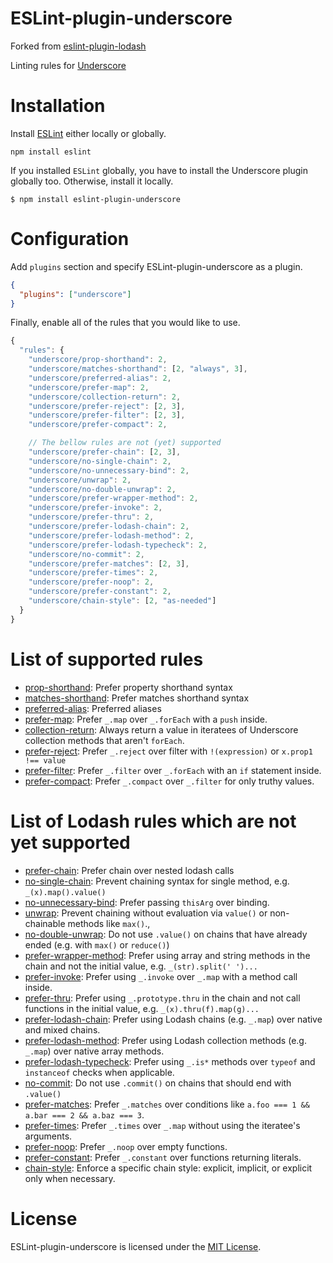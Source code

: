 ESLint-plugin-underscore
===================

Forked from [eslint-plugin-lodash](https://github.com/wix/eslint-plugin-lodash3)

Linting rules for [Underscore](http://underscorejs.org/)

# Installation

Install [ESLint](https://www.github.com/eslint/eslint) either locally or globally.

    npm install eslint

If you installed `ESLint` globally, you have to install the Underscore plugin
globally too. Otherwise, install it locally.

    $ npm install eslint-plugin-underscore

# Configuration

Add `plugins` section and specify ESLint-plugin-underscore as a plugin.

```json
{
  "plugins": ["underscore"]
}
```


Finally, enable all of the rules that you would like to use.

```javascript
{
  "rules": {
    "underscore/prop-shorthand": 2,
    "underscore/matches-shorthand": [2, "always", 3],
    "underscore/preferred-alias": 2,
    "underscore/prefer-map": 2,
    "underscore/collection-return": 2,
    "underscore/prefer-reject": [2, 3],
    "underscore/prefer-filter": [2, 3],
    "underscore/prefer-compact": 2,

    // The bellow rules are not (yet) supported
    "underscore/prefer-chain": [2, 3],
    "underscore/no-single-chain": 2,
    "underscore/no-unnecessary-bind": 2,
    "underscore/unwrap": 2,
    "underscore/no-double-unwrap": 2,
    "underscore/prefer-wrapper-method": 2,
    "underscore/prefer-invoke": 2,
    "underscore/prefer-thru": 2,
    "underscore/prefer-lodash-chain": 2,
    "underscore/prefer-lodash-method": 2,
    "underscore/prefer-lodash-typecheck": 2,
    "underscore/no-commit": 2,
    "underscore/prefer-matches": [2, 3],
    "underscore/prefer-times": 2,
    "underscore/prefer-noop": 2,
    "underscore/prefer-constant": 2,
    "underscore/chain-style": [2, "as-needed"]
  }
}
```

# List of supported rules

* [prop-shorthand](docs/rules/prop-shorthand.md): Prefer property shorthand syntax
* [matches-shorthand](docs/rules/matches-shorthand.md): Prefer matches shorthand syntax
* [preferred-alias](docs/rules/preferred-alias.md): Preferred aliases
* [prefer-map](docs/rules/prefer-map.md): Prefer `_.map` over `_.forEach` with a `push` inside.
* [collection-return](docs/rules/collection-return.md): Always return a value in iteratees of Underscore collection methods that aren't `forEach`.
* [prefer-reject](docs/rules/prefer-reject.md): Prefer `_.reject` over filter with `!(expression)` or `x.prop1 !== value`
* [prefer-filter](docs/rules/prefer-filter.md): Prefer `_.filter` over `_.forEach` with an `if` statement inside.
* [prefer-compact](docs/rules/prefer-compact.md): Prefer `_.compact` over `_.filter` for only truthy values.

# List of Lodash rules which are __not__ yet supported

* [prefer-chain](docs/rules/prefer-chain.md): Prefer chain over nested lodash calls
* [no-single-chain](docs/rules/no-single-chain.md): Prevent chaining syntax for single method, e.g. `_(x).map().value()`
* [no-unnecessary-bind](docs/rules/no-unnecessary-bind.md): Prefer passing `thisArg` over binding.
* [unwrap](docs/rules/unwrap.md): Prevent chaining without evaluation via `value()` or non-chainable methods like `max()`.,
* [no-double-unwrap](docs/rules/no-double-unwrap.md): Do not use `.value()` on chains that have already ended (e.g. with `max()` or `reduce()`)
* [prefer-wrapper-method](docs/rules/prefer-wrapper-method.md): Prefer using array and string methods in the chain and not the initial value, e.g. `_(str).split(' ')...`
* [prefer-invoke](docs/rules/prefer-invoke.md): Prefer using `_.invoke` over `_.map` with a method call inside.
* [prefer-thru](docs/rules/prefer-thru.md): Prefer using `_.prototype.thru` in the chain and not call functions in the initial value, e.g. `_(x).thru(f).map(g)...`
* [prefer-lodash-chain](docs/rules/prefer-lodash-chain.md): Prefer using Lodash chains (e.g. `_.map`) over native and mixed chains.
* [prefer-lodash-method](docs/rules/prefer-lodash-method.md): Prefer using Lodash collection methods (e.g. `_.map`) over native array methods.
* [prefer-lodash-typecheck](docs/rules/prefer-lodash-typecheck.md): Prefer using `_.is*` methods over `typeof` and `instanceof` checks when applicable.
* [no-commit](docs/rules/no-commit.md): Do not use `.commit()` on chains that should end with `.value()`
* [prefer-matches](docs/rules/prefer-matches.md): Prefer `_.matches` over conditions like `a.foo === 1 && a.bar === 2 && a.baz === 3`.
* [prefer-times](docs/rules/prefer-times.md): Prefer `_.times` over `_.map` without using the iteratee's arguments.
* [prefer-noop](docs/rules/prefer-noop.md): Prefer `_.noop` over empty functions.
* [prefer-constant](docs/rules/prefer-constant.md): Prefer `_.constant` over functions returning literals.
* [chain-style](docs/rules/chain-style.md): Enforce a specific chain style: explicit, implicit, or explicit only when necessary.

# License

ESLint-plugin-underscore is licensed under the [MIT License](http://www.opensource.org/licenses/mit-license.php).

[npm-url]: https://npmjs.org/package/eslint-plugin-underscore
[npm-image]: http://img.shields.io/npm/v/eslint-plugin-underscore.svg?style=flat-square
